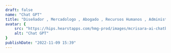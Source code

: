 ```yaml
---
draft: false
name: "Chat GPT"
title: "Diseñador , Mercadologo , Abogado , Recursos Humanos , Administrador , DevOps , Psicologo , Programador, Publicista , Consultor , Fotografo , Especialista SEO, Redactor"
avatar: {
    src: "https://hips.hearstapps.com/hmg-prod/images/mcrisara-ai-chatbot-customerservice-office-space-telemarketers-f783ec0e-24fe-4220-96f9-edf3fa825143-1675288774.png?crop=1.00xw:0.886xh;0,0.0459xh&resize=1200:*",
    alt: "Chat GPT"
}
publishDate: "2022-11-09 15:39"
---
```

